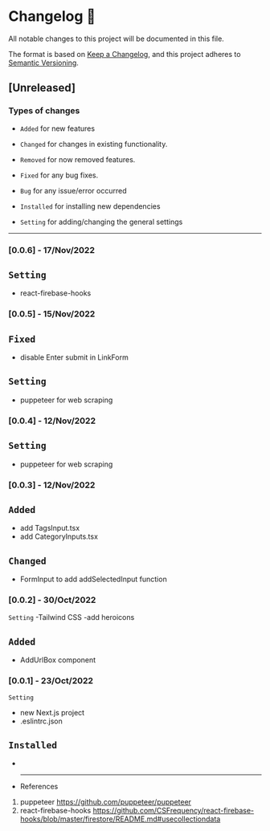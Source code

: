# Changelog 📄

All notable changes to this project will be documented in this file.

The format is based on [Keep a Changelog](https://keepachangelog.com/en/1.0.0/),
and this project adheres to [Semantic Versioning](https://semver.org/spec/v2.0.0.html).

## [Unreleased]

### Types of changes

- `Added` for new features
- `Changed` for changes in existing functionality.
- `Removed` for now removed features.
- `Fixed` for any bug fixes.

- `Bug` for any issue/error occurred
- `Installed` for installing new dependencies
- `Setting` for adding/changing the general settings

---

### [0.0.6] - 17/Nov/2022

## `Setting`

- react-firebase-hooks

### [0.0.5] - 15/Nov/2022

## `Fixed`

- disable Enter submit in LinkForm

## `Setting`

- puppeteer for web scraping

### [0.0.4] - 12/Nov/2022

## `Setting`

- puppeteer for web scraping

### [0.0.3] - 12/Nov/2022

## `Added`

- add TagsInput.tsx
- add CategoryInputs.tsx

## `Changed`

- FormInput to add addSelectedInput function

### [0.0.2] - 30/Oct/2022

`Setting`
-Tailwind CSS
-add heroicons

## `Added`

- AddUrlBox component

### [0.0.1] - 23/Oct/2022

`Setting`

- new Next.js project
- .eslintrc.json

## `Installed`

-
- ***

  References

1. puppeteer https://github.com/puppeteer/puppeteer
2. react-firebase-hooks https://github.com/CSFrequency/react-firebase-hooks/blob/master/firestore/README.md#usecollectiondata
